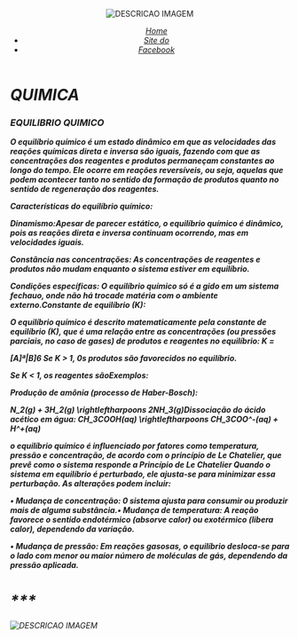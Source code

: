 <!DOCTYPE html>
<html>
<head>
<meta charset='utf-8'>
<meta http-equiv='X-UA-Compatible' content='lE=edge'>
<title>TITULO DA</title>
<meta name='viewport' content='width=device-width, initial-scale=1'>
<link rel='stylesheet' type='text/css' media='screen' href='style.css'>
<script src='main.js'></script>
</head>
<body>
<header><p><img id="TITULOIMAGEM" src="logo.jpeg" alt="DESCRICAO IMAGEM"></p>
<nav>
<ul id="lista01">
<i><a target="_blank" href="index.html"> Home</li> <li><a target="_blank"href="http://www.consultaescolas.pr.gov.br/">Site do
</li>
<li><a target="_blank" href="https://www.facebook.com/profile.php?id=100009582499964">Facebook</li></a></ul>
</nav>
</header>
<main>
<h1>QUIMICA</h1></h1>
<div class="PRIMEIROPARAGRAFO">
<h3>EQUILIBRIO QUIMICO</h3>
<p><i><b>
</p>O equilíbrio químico é um estado dinâmico em que as velocidades das reações químicas direta e inversa são iguais, fazendo com que as concentrações dos reagentes e produtos permaneçam constantes ao longo do tempo. Ele ocorre em reações reversíveis, ou seja, aquelas que podem acontecer tanto no sentido da formação de produtos quanto no sentido de regeneração dos reagentes.</p>
</p>Características do equilíbrio químico:</p>
</p>Dinamismo:Apesar de parecer estático, o equilíbrio químico é dinâmico, pois as reações direta e inversa continuam ocorrendo, mas em velocidades iguais.</p>
</p>Constância nas concentrações: As concentrações de reagentes e produtos não mudam enquanto o sistema estiver em equilíbrio.</p>
</p>Condições específicas: O equilíbrio químico só é a gido em um sistema fechauo, onde não há trocade matéria com o ambiente externo.Constante de equilíbrio (K):</p>
</p>O equilíbrio químico é descrito matematicamente pela constante de equilíbrio (K), que é uma relação entre as concentrações (ou pressões parciais, no caso de gases) de produtos e reagentes no equilíbrio:
K =</p>
[A]ª|B]6
Se K > 1, 0s produtos são favorecidos no equilíbrio.</p>
Se K < 1, os reagentes sãoExemplos:</p>
Produção de amônia (processo de
Haber-Bosch):</p>
N_2(g) + 3H_2(g) \rightleftharpoons 2NH_3(g)Dissociação do ácido acético em água:
СН_3СOOH(aq) \rightleftharpoons
CH_3COO^-(aq) + H^+(aq)
</p> o equilíbrio químico é influenciado por fatores como temperatura, pressão e concentração, de acordo com o princípio de Le Chatelier, que prevê como o sistema responde a Princípio de Le Chatelier
Quando o sistema em equilíbrio é perturbado, ele ajusta-se para minimizar essa perturbação. As alterações podem incluir:</p>
• Mudança de concentração: 0 sistema ajusta para consumir ou produzir mais de alguma substância.• Mudança de temperatura: A reação favorece o sentido endotérmico
(absorve calor) ou exotérmico (libera calor), dependendo da variação.</p>
• Mudança de pressão: Em reações gasosas, o equilíbrio desloca-se para o lado com menor ou maior número de moléculas de gás, dependendo da pressão aplicada.</b></i></p>
<ul id="lista02">
</ul>
</div>
<h1>***</h1>
</main>
<footer><p><img id="TITULOIMAGEM" src="logo.jpeg" alt="DESCRICAO IMAGEM"></p></footer>
</body> 
</html>

